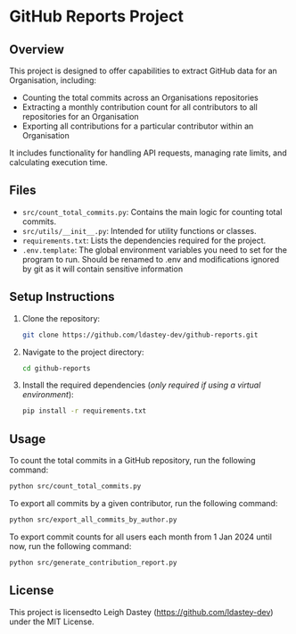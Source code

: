 # GitHub Reports Project

## Overview

This project is designed to offer capabilities to extract GitHub data for an Organisation, including:

- Counting the total commits across an Organisations repositories
- Extracting a monthly contribution count for all contributors to all repositories for an Organisation
- Exporting all contributions for a particular contributor within an Organisation

It includes functionality for handling API requests, managing rate limits, and calculating execution time.

## Files

- `src/count_total_commits.py`: Contains the main logic for counting total commits.
- `src/utils/__init__.py`: Intended for utility functions or classes.
- `requirements.txt`: Lists the dependencies required for the project.
- `.env.template`: The global environment variables you need to set for the program to run. Should be renamed to .env and modifications ignored by git as it will contain sensitive information

## Setup Instructions

1. Clone the repository:

   ```bash
   git clone https://github.com/ldastey-dev/github-reports.git
   ```

2. Navigate to the project directory:

   ```bash
   cd github-reports
   ```

3. Install the required dependencies (*only required if using a virtual environment*):

   ```bash
   pip install -r requirements.txt
   ```

## Usage

To count the total commits in a GitHub repository, run the following command:

```bash
python src/count_total_commits.py
```

To export all commits by a given contributor, run the following command:

```bash
python src/export_all_commits_by_author.py
```

To export commit counts for all users each month from 1 Jan 2024 until now, run the following command:

```bash
python src/generate_contribution_report.py
```

## License

This project is licensedto Leigh Dastey (<https://github.com/ldastey-dev>) under the MIT License.
